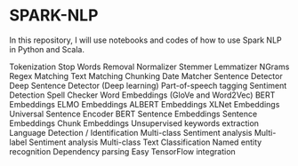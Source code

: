 # SPARK-NLP

In this repository, I will use notebooks and codes of how to use Spark NLP in Python and Scala.


Tokenization
Stop Words Removal
Normalizer
Stemmer
Lemmatizer
NGrams
Regex Matching
Text Matching
Chunking
Date Matcher
Sentence Detector
Deep Sentence Detector (Deep learning)
Part-of-speech tagging
Sentiment Detection 
Spell Checker
Word Embeddings (GloVe and Word2Vec)
BERT Embeddings 
ELMO Embeddings 
ALBERT Embeddings 
XLNet Embeddings
Universal Sentence Encoder 
BERT Sentence Embeddings 
Sentence Embeddings
Chunk Embeddings
Unsupervised keywords extraction
Language Detection / Identification
Multi-class Sentiment analysis 
Multi-label Sentiment analysis 
Multi-class Text Classification 
Named entity recognition 
Dependency parsing 
Easy TensorFlow integration
